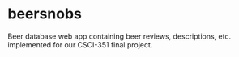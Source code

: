 beersnobs
=========

Beer database web app containing beer reviews, descriptions, etc. implemented for our CSCI-351 final project.

